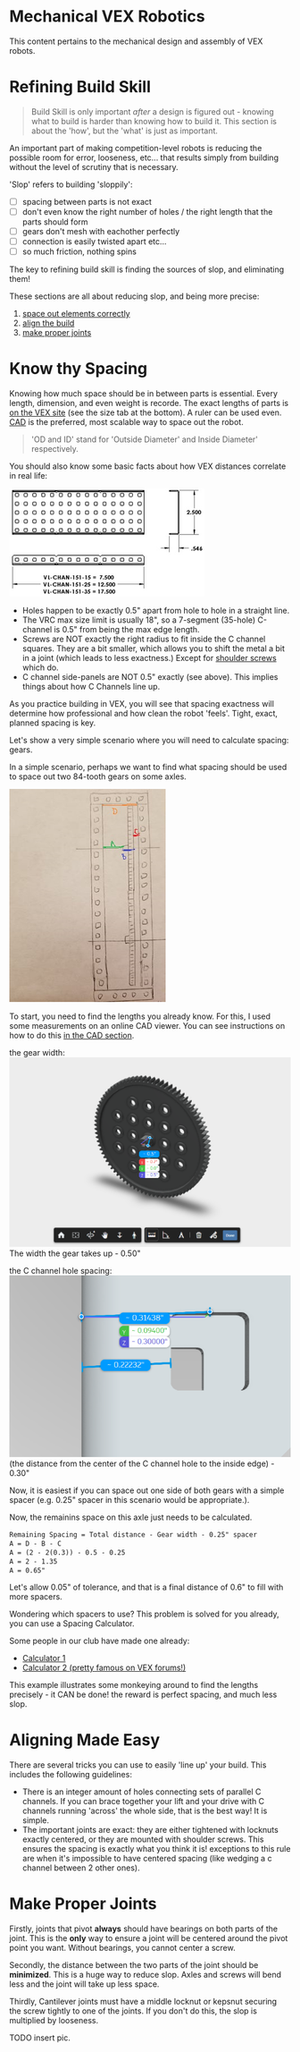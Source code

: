 # Mechanical VEX Robotics

This content pertains to the mechanical design and assembly of VEX robots.

# Refining Build Skill

> Build Skill is only important *after* a design is figured out - knowing what to build is harder than knowing how to build it. This section is about the 'how', but the 'what' is just as important.

An important part of making competition-level robots is reducing the possible room for error, looseness, etc... that results simply from building without the level of scrutiny that is necessary.

'Slop' refers to building 'sloppily':
* [ ] spacing between parts is not exact
* [ ] don't even know the right number of holes / the right length that the parts should form 
* [ ] gears don't mesh with eachother perfectly
* [ ] connection is easily twisted apart
etc...
* [ ] so much friction, nothing spins

The key to refining build skill is finding the sources of slop, and eliminating them!

These sections are all about reducing slop, and being more precise:
1. [space out elements correctly](mech?id=know-thy-spacing)
2. [align the build](mech?id=aligning-made-easy)
3. [make proper joints](mech?id=make-proper-joints)

# Know thy Spacing

Knowing how much space should be in between parts is essential. Every length, dimension, and even weight is recorde. The exact lengths of parts is [on the VEX site](https://www.vexrobotics.com/shafts-and-hardware.html) (see the size tab at the bottom). A ruler can be used even. [CAD](cad.md) is the preferred, most scalable way to space out the robot.

> 'OD and ID' stand for 'Outside Diameter' and Inside Diameter' respectively.

You should also know some basic facts about how VEX distances correlate in real life:

![c channel spacing](_media/c-chan-spacing.jpg)

- Holes happen to be exactly 0.5" apart from hole to hole in a straight line.
- The VRC max size limit is usually 18", so a 7-segment (35-hole) C-channel is 0.5" from being the max edge length.
- Screws are NOT exactly the right radius to fit inside the C channel squares. They are a bit smaller, which allows you to shift the metal a bit in a joint (which leads to less exactness.) Except for [shoulder screws](https://www.vexrobotics.com/all-screws.html) which do.
- C channel side-panels are NOT 0.5" exactly (see above). This implies things about how C Channels line up.

As you practice building in VEX, you will see that spacing exactness will determine how professional and how clean the robot 'feels'. Tight, exact, planned spacing is key.

Let's show a very simple scenario where you will need to calculate spacing: gears.

In a simple scenario, perhaps we want  to find what spacing should be used to space out two 84-tooth gears on some axles.

![drawing](_media/cchandrawing.jpg)

To start, you need to find the lengths you already know. For this, I used some measurements on an online CAD viewer. You can see instructions on how to do this [in the CAD section](cad.md).

the gear width:
![gearpic](_media/gearview.png)
The width the gear takes up - 0.50"

the C channel hole spacing: 
![cchanpic](_media/c-channel-dimension.PNG)
(the distance from the center of the C channel hole to the inside edge) - 0.30"

Now, it is easiest if you can space out one side of both gears with a simple spacer (e.g. 0.25" spacer in this scenario would be appropriate.).

Now, the remainins space on this axle just needs to be calculated. 

```
Remaining Spacing = Total distance - Gear width - 0.25" spacer
A = D - B - C
A = (2 - 2(0.3)) - 0.5 - 0.25
A = 2 - 1.35
A = 0.65"
```

Let's allow 0.05" of tolerance, and that is a final distance of 0.6"
to fill with more spacers.

Wondering which spacers to use? This problem is solved for you already, you can use a Spacing Calculator.

Some people in our club have made one already:
- [Calculator 1](https://canyonturtle.github.io/spacing-calc)
- [Calculator 2 (pretty famous on VEX forums!)](http://www.dvhsrobotics.com/spacing-calculator.html)

This example illustrates some monkeying around to find the lengths precisely - it CAN be done! the reward is perfect spacing, and much less slop.

# Aligning Made Easy

There are several tricks you can use to easily 'line up' your build. 
This includes the following guidelines:
- There is an integer amount of holes connecting sets of parallel C channels. If you can brace together your lift and your drive with C channels running 'across' the whole side, that is the best way! It is simple.
- The important joints are exact: they are either tightened with locknuts exactly centered, or they are mounted with shoulder screws. This ensures the spacing is exactly what you think it is! exceptions to this rule are when it's impossible to have centered spacing (like wedging a c channel between 2 other ones).

# Make Proper Joints

Firstly, joints that pivot **always** should have bearings on both parts of the joint. This is the **only** way to ensure a joint will be centered around the pivot point you want. Without bearings, you cannot center a screw.

Secondly, the distance between the two parts of the joint should be **minimized**. This is a huge way to reduce slop. Axles and screws will bend less and the joint will take up less space.

Thirdly, Cantilever joints must have a middle locknut or kepsnut securing the screw tightly to one of the joints. If you don't do this, the slop is multiplied by looseness.

TODO insert pic.